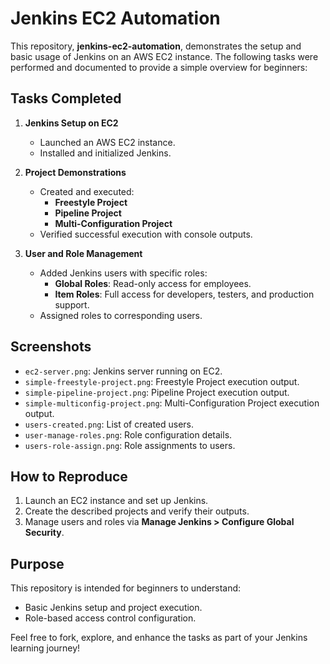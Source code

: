 # Jenkins EC2 Automation

This repository, **jenkins-ec2-automation**, demonstrates the setup and basic usage of Jenkins on an AWS EC2 instance. The following tasks were performed and documented to provide a simple overview for beginners:

## Tasks Completed

1. **Jenkins Setup on EC2**  
   - Launched an AWS EC2 instance.  
   - Installed and initialized Jenkins.  

2. **Project Demonstrations**  
   - Created and executed:  
     - **Freestyle Project**  
     - **Pipeline Project**  
     - **Multi-Configuration Project**  
   - Verified successful execution with console outputs.  

3. **User and Role Management**  
   - Added Jenkins users with specific roles:  
     - **Global Roles**: Read-only access for employees.  
     - **Item Roles**: Full access for developers, testers, and production support.  
   - Assigned roles to corresponding users.  

## Screenshots

- `ec2-server.png`: Jenkins server running on EC2.  
- `simple-freestyle-project.png`: Freestyle Project execution output.  
- `simple-pipeline-project.png`: Pipeline Project execution output.  
- `simple-multiconfig-project.png`: Multi-Configuration Project execution output.  
- `users-created.png`: List of created users.  
- `user-manage-roles.png`: Role configuration details.  
- `users-role-assign.png`: Role assignments to users.  

## How to Reproduce

1. Launch an EC2 instance and set up Jenkins.  
2. Create the described projects and verify their outputs.  
3. Manage users and roles via **Manage Jenkins > Configure Global Security**.  

## Purpose

This repository is intended for beginners to understand:  
- Basic Jenkins setup and project execution.  
- Role-based access control configuration.  

Feel free to fork, explore, and enhance the tasks as part of your Jenkins learning journey!
